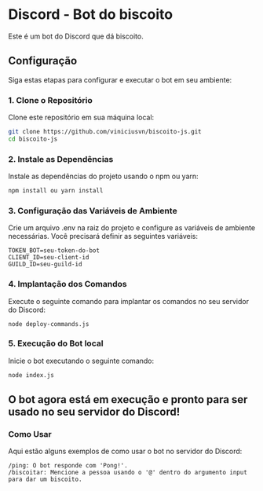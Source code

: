 # Discord - Bot do biscoito

Este é um bot do Discord que dá biscoito.

## Configuração

Siga estas etapas para configurar e executar o bot em seu ambiente:

### 1. Clone o Repositório

Clone este repositório em sua máquina local:

```bash
git clone https://github.com/viniciusvn/biscoito-js.git
cd biscoito-js
```
### 2. Instale as Dependências
Instale as dependências do projeto usando o npm ou yarn:
```bash
npm install ou yarn install
```

### 3. Configuração das Variáveis de Ambiente
Crie um arquivo .env na raiz do projeto e configure as variáveis de ambiente necessárias. Você precisará definir as seguintes variáveis:

```
TOKEN_BOT=seu-token-do-bot
CLIENT_ID=seu-client-id
GUILD_ID=seu-guild-id
```

### 4. Implantação dos Comandos
Execute o seguinte comando para implantar os comandos no seu servidor do Discord:

```
node deploy-commands.js
```

### 5. Execução do Bot local
Inicie o bot executando o seguinte comando:

```bash 
node index.js
```

## O bot agora está em execução e pronto para ser usado no seu servidor do Discord!

### Como Usar
Aqui estão alguns exemplos de como usar o bot no servidor do Discord:

```
/ping: O bot responde com 'Pong!'.
/biscoitar: Mencione a pessoa usando o '@' dentro do argumento input para dar um biscoito.
```
